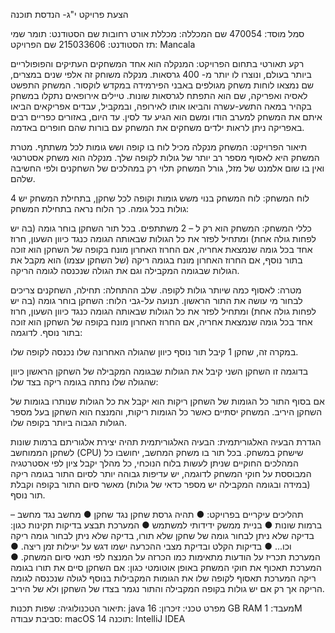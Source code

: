 הצעת פרויקט י"ג- הנדסת תוכנה

סמל מוסד: 470054
שם המכללה: מכללת אורט רחובות
שם הסטודנט: תומר שמי	
 תז הסטודנט:  215033606
שם הפרויקט:  Mancala

רקע תאורטי בתחום הפרויקט: 
 המנקלה הוא אחד המשחקים העתיקים והפופולריים ביותר בעולם, ונוצרו לו יותר מ- 400 גרסאות. מנקלה משוחק זה אלפי שנים במצרים, שם נמצאו לוחות משחק מגולפים באבני הפירמידה במקדש לוקסור. המשחק התפשט לאסיה ואפריקה, שם הוא התפתח לגרסאות שונות. טיילים אירופאים נתקלו במשחק בקהיר במאה התשע-עשרה והביאו אותו לאירופה, ובמקביל, עבדים אפריקאים הביאו איתם את המשחק למערב הודו ומשם הוא הגיע עד לסין. 
עד היום, באזורים כפריים רבים באפריקה ניתן לראות ילדים משחקים את המשחק עם בורות שהם חופרים באדמה.

תיאור הפרויקט: 
המשחק מנקלה מכיל לוח בו קופה ושש גומות לכל משתתף. 
מטרת המשחק היא לאסוף מספר רב יותר של גולות לקופה שלך. 
מנקלה הוא משחק אסטרטגי ואין בו שום אלמנט של מזל, גורל המשחק תלוי רק במהלכים של השחקנים ולפי החשיבה שלהם. 

לוח המשחק: 
לוח המשחק בנוי משש גומות וקופה לכל שחקן, בתחילת המשחק יש 4 גולות בכל גומה.
כך הלוח נראה בתחילת המשחק:
 

כללי המשחק:
המשחק הוא רק ל – 2 משתתפים. בכל תור השחקן בוחר גומה (בה יש לפחות גולה אחת) ומתחיל לפזר את כל הגולות שבאותה הגומה כנגד כיוון השעון, חרוז אחד בכל גומה שנמצאת אחריה, אם החרוז האחרון מונח בקופה של השחקן הוא זוכה בתור נוסף, אם החרוז האחרון מונח בגומה ריקה (של השחקן עצמו) הוא מקבל את הגולות שבגומה המקבילה וגם את הגולה שנכנסה לגומה הריקה. 

מטרה: 
לאסוף כמה שיותר גולות לקופה.
שלב ההתחלה: תחילה, השחקנים צריכים לבחור מי עושה את התור הראשון. 
תנועה על-גבי הלוח: השחקן בוחר גומה (בה יש לפחות גולה אחת) ומתחיל לפזר את כל הגולות שבאותה הגומה כנגד כיוון השעון, חרוז אחד בכל גומה שנמצאת אחריה, אם החרוז האחרון מונח בקופה של השחקן הוא זוכה בתור נוסף. לדוגמה: 
 
במקרה זה, שחקן 1 קיבל תור נוסף כיוון שהגולה האחרונה שלו נכנסה לקופה שלו. 

בדוגמה זו השחקן השני קיבל את הגולות שבגומה המקבילה של השחקן הראשון כיוון שהגולה שלו נחתה בגומה ריקה בצד שלו:

אם בסוף התור כל הגומות של השחקן ריקות הוא יקבל את כל הגולות שנותרו בגומות של השחקן היריב. 
המשחק יסתיים כאשר כל הגומות ריקות, והמנצח הוא השחקן בעל מספר הגולות הגבוה ביותר בקופה שלו. 

הגדרת הבעיה האלגוריתמית: הבעיה האלגוריתמית תהיה יצירת אלגוריתם ברמות שונות לשחקן הממוחשב (CPU) שישחק במשחק.
בכל תור בו משחק המחשב, יחושבו כל המהלכים החוקיים שניתן לעשות בלוח הנוכחי, כל מהלך יקבל ציון לפי אסטרטגיה המבוססת על חוקי המשחק לדוגמה, יש עדיפות גבוהה יותר לסיום התור בגומה ריקה (במידה ובגומה המקבילה יש מספר כדאי של גולות) מאשר סיום התור בקופה וקבלת תור נוסף.

תהליכים עיקריים בפרויקט: 
●	תהיה גרסת שחקן נגד שחקן
●	מחשב נגד מחשב – ברמות שונות
●	בניית ממשק ידידותי למשתמש
●	המערכת תבצע בדיקות תקינות כגון: בדיקה שלא ניתן לבחור גומה של שחקן שלא תורו, בדיקה שלא ניתן לבחור גומה ריקה וכו...
●	בדיקות הקלט ובדיקת מצבי ההכרעה ישמו דגש על יעילות זמן ריצה.
●	המערכת תכריז על הודעות מתאימות כמו הכרזה על המנצח לפי תנאי סיום המשחק.
●	המערכת תאכוף את חוקי המשחק באופן אוטומטי כגון: אם השחקן סיים את תורו בגומה ריקה המערכת תאסוף לקופה שלו את הגומות המקבילות בנוסף לגולה שנכנסה לגומה הריקה אך רק אם יש גולות בקופה המקבילה והתור נגמר בצדו של השחקן ולא של היריב. 

תיאור הטכנולוגיה: 
שפות תכנות:  java 
מפרט טכני: 
זיכרון: 16 GB RAM
מעבד: 1M
סביבת עבודה: macOS 14
תוכנה: IntelliJ IDEA
